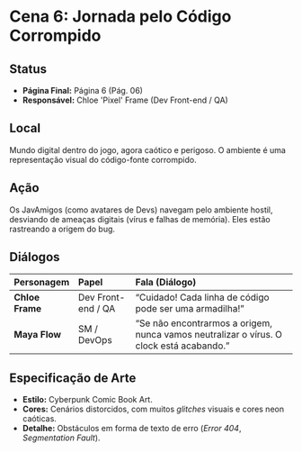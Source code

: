# Cena 6: Jornada pelo Código Corrompido

## Status
* **Página Final:** Página 6 (Pág. 06)
* **Responsável:** Chloe 'Pixel' Frame (Dev Front-end / QA)

## Local
Mundo digital dentro do jogo, agora caótico e perigoso. O ambiente é uma representação visual do código-fonte corrompido.

## Ação
Os JavAmigos (como avatares de Devs) navegam pelo ambiente hostil, desviando de ameaças digitais (vírus e falhas de memória). Eles estão rastreando a origem do bug.

## Diálogos
| Personagem | Papel | Fala (Diálogo) |
| :--- | :--- | :--- |
| **Chloe Frame** | Dev Front-end / QA | “Cuidado! Cada linha de código pode ser uma armadilha!” |
| **Maya Flow** | SM / DevOps | “Se não encontrarmos a origem, nunca vamos neutralizar o vírus. O clock está acabando.” |

## Especificação de Arte
* **Estilo:** Cyberpunk Comic Book Art.
* **Cores:** Cenários distorcidos, com muitos *glitches* visuais e cores neon caóticas.
* **Detalhe:** Obstáculos em forma de texto de erro (*Error 404*, *Segmentation Fault*).

